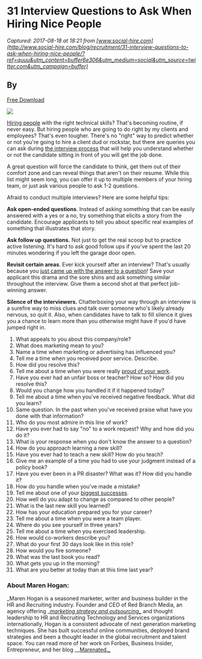 # 31 Interview Questions to Ask When Hiring Nice People

_Captured: 2017-08-18 at 18:21 from [www.social-hire.com](http://www.social-hire.com/blog/recruitment/31-interview-questions-to-ask-when-hiring-nice-people/?ref=quuu&utm_content=buffer6e306&utm_medium=social&utm_source=twitter.com&utm_campaign=buffer)_

## By 

[Free Download](https://social-hire.lpages.co/leadbox/1463b8573f72a2%3A1174c0d05b46dc/5672463165816832/)

![](http://www.social-hire.com/uploads/44577-nice-person-with-coffee.jpg)

[Hiring people](http://blog.redbranchmedia.com/2015/10/27/hiring-from-the-ground-up/) with the right technical skills? That's becoming routine, if never easy. But hiring people who are going to do right by my clients and employees? That's even tougher. There's no "right" way to predict whether or not you're going to hire a client dud or rockstar, but there are queries you can ask during [the interview process](http://blog.redbranchmedia.com/2016/04/04/5-ways-to-handle-your-shaky-nerves-during-an-interview/) that will help you understand whether or not the candidate sitting in front of you will get the job done.

A great question will force the candidate to think, get them out of their comfort zone and can reveal things that aren't on their resume. While this list might seem long, you can offer it up to multiple members of your hiring team, or just ask various people to ask 1-2 questions.

Afraid to conduct multiple interviews? Here are some helpful tips:

**Ask open-ended questions**. Instead of asking something that can be easily answered with a yes or a no, try something that elicits a story from the candidate. Encourage applicants to tell you about specific real examples of something that illustrates that story.

**Ask follow up questions.** Not just to get the real scoop but to practice active listening. It's hard to ask good follow ups if you've spent the last 20 minutes wondering if you left the garage door open.

**Revisit certain areas**. Ever kick yourself after an interview? That's usually because you [just came up with the answer to a question](http://www.themuse.com/advice/how-to-answer-the-31-most-common-interview-questions)! Save your applicant this drama and the sore shins and ask something similar throughout the interview. Give them a second shot at that perfect job-winning answer.

**Silence of the interviewers.** Chatterboxing your way through an interview is a surefire way to miss clues and talk over someone who's likely already nervous, so quit it. Also, when candidates have to talk to fill silence it gives you a chance to learn more than you otherwise might have if you'd have jumped right in.

  1. What appeals to you about this company/role?
  2. What does marketing mean to you?
  3. Name a time when marketing or advertising has influenced you?
  4. Tell me a time when you received poor service. Describe.
  5. How did you resolve this?
  6. Tell me about a time when you were really [proud of your work](http://www.glassdoor.com/blog/common-interview-questions/).
  7. Have you ever had an unfair boss or teacher? How so? How did you resolve this?
  8. Would you change how you handled it if it happened today?
  9. Tell me about a time when you've received negative feedback. What did you learn?
  10. Same question. In the past when you've received praise what have you done with that information?
  11. Who do you most admire in this line of work?
  12. Have you ever had to say "no" to a work request? Why and how did you do it?
  13. What is your response when you don't know the answer to a question?
  14. How do you approach learning a new skill?
  15. Have you ever had to teach a new skill? How do you teach?
  16. Give me an example of a time you had to use your judgment instead of a policy book?
  17. Have you ever been in a PR disaster? What was it? How did you handle it?
  18. How do you handle when you've made a mistake?
  19. Tell me about one of your [biggest successes](http://collegegrad.com/jobsearch/mastering-the-interview/ten-tough-interview-questions-and-ten-great-answers).
  20. How well do you adapt to change as compared to other people?
  21. What is the last new skill you learned?
  22. How has your education prepared you for your career?
  23. Tell me about a time when you were a team player.
  24. Where do you see yourself in three years?
  25. Tell me about a time when you exercised leadership.
  26. How would co-workers describe you?
  27. What do your first 30 days look like in this role?
  28. How would you fire someone?
  29. What was the last book you read?
  30. What gets you up in the morning?
  31. What are you better at today than at this time last year?

### About Maren Hogan:

_Maren Hogan is a seasoned marketer, writer and business builder in the HR and Recruiting industry. Founder and CEO of Red Branch Media, an agency offering __[marketing strategy and outsourcing_](http://redbranchmedia.com/)_ and thought leadership to HR and Recruiting Technology and Services organizations internationally, Hogan is a consistent advocate of next generation marketing techniques. She has built successful online communities, deployed brand strategies and been a thought leader in the global recruitment and talent space. You can read more of her work on Forbes, Business Insider, Entrepreneur, and her blog __[Marenated._](http://www.marenated.com/)
